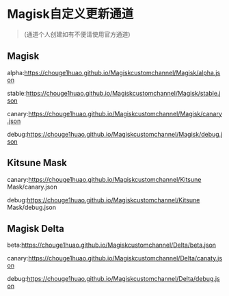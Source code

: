 # Magisk自定义更新通道
> (通道个人创建如有不便请使用官方通道)
     
## Magisk       
alpha:https://chouge1huao.github.io/Magiskcustomchannel/Magisk/alpha.json

stable:https://chouge1huao.github.io/Magiskcustomchannel/Magisk/stable.json          

canary:https://chouge1huao.github.io/Magiskcustomchannel/Magisk/canary.json                
   
debug:https://chouge1huao.github.io/Magiskcustomchannel/Magisk/debug.json                

## Kitsune Mask

canary:https://chouge1huao.github.io/Magiskcustomchannel/Kitsune Mask/canary.json         

debug:https://chouge1huao.github.io/Magiskcustomchannel/Kitsune Mask/debug.json     

## Magisk Delta

beta:https://chouge1huao.github.io/Magiskcustomchannel/Delta/beta.json

canary:https://chouge1huao.github.io/Magiskcustomchannel/Delta/canaty.json

debug:https://chouge1huao.github.io/Magiskcustomchannel/Delta/debug.json